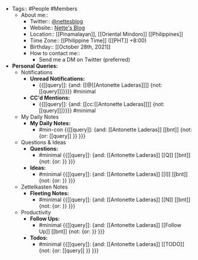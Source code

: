 - Tags:: #People #Members
    - About me::
        - Twitter:: [@nettesblog](https://twitter.com/nettesblog)
        - Website:: [Nette's Blog](https://antonetteladeras.substack.com/)
        - Location:: [[Pinamalayan]], [[Oriental Mindoro]] [[Philippines]]
        - Time Zone:: [[Philippine Time]] ([[PHT]] +8:00)
        - Birthday:: [[October 28th, 2021]] 
        - How to contact me:: 
            - Send me a DM on Twitter (preferred)
- **Personal Queries:**
    - Notifications
        - **Unread Notifications:**
            - {{[[query]]: {and: [[@[[Antonette Laderas]]]] {not: [[query]]]}}}} #minimal
        - **CC'd Mentions:**
            - {{[[query]]: {and: [[cc:[[Antonette Laderas]]]] {not: [[query]]]}}}} #minimal
    - My Daily Notes
        - **My Daily Notes:**
            - #min-con {{[[query]]: {and: [[Antonette Laderas]] [[bnt]] {not: {or: [[query]] }}  }}}
    - Questions & Ideas
        - **Questions:**
            - #minimal {{[[query]]: {and: [[Antonette Laderas]] [[Q]] [[bnt]] {not: {or: }}  }}}
        - **Ideas:**
            - #minimal {{[[query]]: {and: [[Antonette Laderas]] [[I]] [[bnt]] {not: {or: }}  }}}
    - Zettelkasten Notes
        - **Fleeting Notes:**
            - #minimal {{[[query]]: {and: [[Antonette Laderas]] [[N]] [[bnt]] {not: {or: }}  }}}
    - Productivity
        - **Follow Ups:**
            - #minimal {{[[query]]: {and: [[Antonette Laderas]] [[Follow Up]] [[bnt]] {not: {or: }}  }}}
        - **Todos:**
            - #minimal {{[[query]]: {and: [[Antonette Laderas]] [[TODO]] {not: {or: [[query]] }}  }}}
